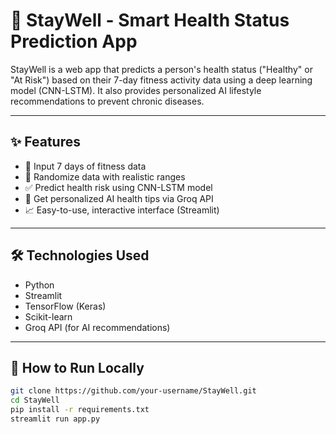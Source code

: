 # 🏥 StayWell - Smart Health Status Prediction App

StayWell is a web app that predicts a person's health status ("Healthy" or "At Risk") based on their 7-day fitness activity data using a deep learning model (CNN-LSTM). It also provides personalized AI lifestyle recommendations to prevent chronic diseases.

---

## ✨ Features

- 📝 Input 7 days of fitness data
- 🔄 Randomize data with realistic ranges
- ✅ Predict health risk using CNN-LSTM model
- 🤖 Get personalized AI health tips via Groq API
- 📈 Easy-to-use, interactive interface (Streamlit)

---

## 🛠 Technologies Used

- Python
- Streamlit
- TensorFlow (Keras)
- Scikit-learn
- Groq API (for AI recommendations)

---

## 🚀 How to Run Locally

```bash
git clone https://github.com/your-username/StayWell.git
cd StayWell
pip install -r requirements.txt
streamlit run app.py